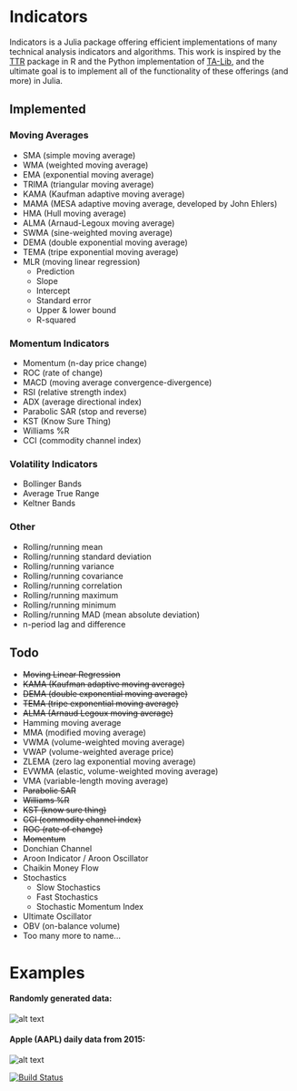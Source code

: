 # Indicators

Indicators is a Julia package offering efficient implementations of many technical analysis indicators and algorithms. This work is inspired by the [TTR](https://github.com/joshuaulrich/TTR) package in R and the Python implementation of [TA-Lib](https://github.com/mrjbq7/ta-lib), and the ultimate goal is to implement all of the functionality of these offerings (and more) in Julia.

## Implemented
### Moving Averages
- SMA (simple moving average)
- WMA (weighted moving average)
- EMA (exponential moving average)
- TRIMA (triangular moving average)
- KAMA (Kaufman adaptive moving average)
- MAMA (MESA adaptive moving average, developed by John Ehlers)
- HMA (Hull moving average)
- ALMA (Arnaud-Legoux moving average)
- SWMA (sine-weighted moving average)
- DEMA (double exponential moving average)
- TEMA (tripe exponential moving average)
- MLR (moving linear regression)
    - Prediction
    - Slope
    - Intercept
    - Standard error
    - Upper & lower bound
    - R-squared

### Momentum Indicators
- Momentum (n-day price change)
- ROC (rate of change)
- MACD (moving average convergence-divergence)
- RSI (relative strength index)
- ADX (average directional index)
- Parabolic SAR (stop and reverse)
- KST (Know Sure Thing)
- Williams %R
- CCI (commodity channel index)

### Volatility Indicators
- Bollinger Bands
- Average True Range
- Keltner Bands

### Other
- Rolling/running mean
- Rolling/running standard deviation
- Rolling/running variance
- Rolling/running covariance
- Rolling/running correlation
- Rolling/running maximum
- Rolling/running minimum
- Rolling/running MAD (mean absolute deviation)
- n-period lag and difference


## Todo
- ~~Moving Linear Regression~~
- ~~KAMA (Kaufman adaptive moving average)~~
- ~~DEMA (double exponential moving average)~~
- ~~TEMA (tripe exponential moving average)~~
- ~~ALMA (Arnaud Legoux moving average)~~
- Hamming moving average
- MMA (modified moving average)
- VWMA (volume-weighted moving average)
- VWAP (volume-weighted average price)
- ZLEMA (zero lag exponential moving average)
- EVWMA (elastic, volume-weighted moving average)
- VMA (variable-length moving average)
- ~~Parabolic SAR~~
- ~~Williams %R~~
- ~~KST (know sure thing)~~
- ~~CCI (commodity channel index)~~
- ~~ROC (rate of change)~~
- ~~Momentum~~
- Donchian Channel
- Aroon Indicator / Aroon Oscillator
- Chaikin Money Flow
- Stochastics
  - Slow Stochastics
  - Fast Stochastics
  - Stochastic Momentum Index
- Ultimate Oscillator
- OBV (on-balance volume)
- Too many more to name...

# Examples
#### Randomly generated data:
![alt text](https://raw.githubusercontent.com/dysonance/Indicators.jl/master/examples/example1.png "Example 1")

#### Apple (AAPL) daily data from 2015:
![alt text](https://raw.githubusercontent.com/dysonance/Indicators.jl/master/examples/example2.png "Example 2")


[![Build Status](https://travis-ci.org/dysonance/Indicators.jl.svg?branch=master)](https://travis-ci.org/dysonance/Indicators.jl)
